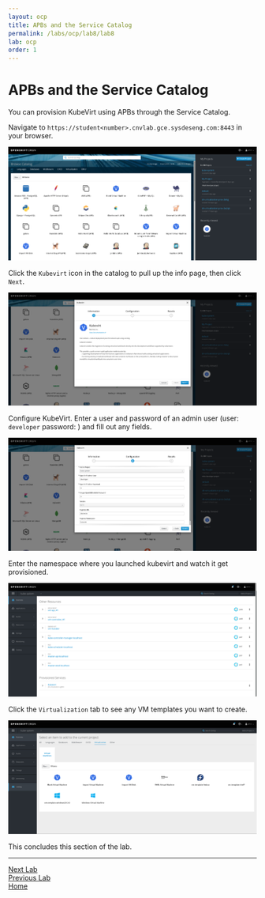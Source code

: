 ```yaml
---
layout: ocp
title: APBs and the Service Catalog
permalink: /labs/ocp/lab8/lab8
lab: ocp
order: 1
---
```


# APBs and the Service Catalog

You can provision KubeVirt using APBs through the Service Catalog.

Navigate to `https://student<number>.cnvlab.gce.sysdeseng.com:8443` in your browser.

<img src="/assets/images/labs/ocp/catalog-home.png" class="img-fluid" alt="Catalog Home">

Click the `Kubevirt` icon in the catalog to pull up the info page, then click `Next`.

<img src="/assets/images/labs/ocp/kubevirt-apb-info.png" class="img-fluid" alt="APB Info">

Configure KubeVirt.  Enter a user and password of an admin user (user: `developer` password: <any>) and fill out any fields.

<img src="/assets/images/labs/ocp/kubevirt-apb-config.png" class="img-fluid" alt="APB Config">

Enter the namespace where you launched kubevirt and watch it get provisioned.

<img src="/assets/images/labs/ocp/provisioned-kubevirt.png" class="img-fluid" alt="Provisioned KubeVirt">

Click the `Virtualization` tab to see any VM templates you want to create.

<img src="/assets/images/labs/ocp/virtualization-tab.png" class="img-fluid" alt="Virt Tab">

This concludes this section of the lab.

---

[Next Lab](../ocp/lab9)\
[Previous Lab](../ocp/lab7)\
[Home](../../../labs)
